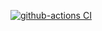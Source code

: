 [![github-actions CI](https://github.com/lsmanoel/curriculum/actions/workflows/learn-github-actions.yml/badge.svg)](https://github.com/lsmanoel/curriculum/actions/workflows/learn-github-actions.yml)
